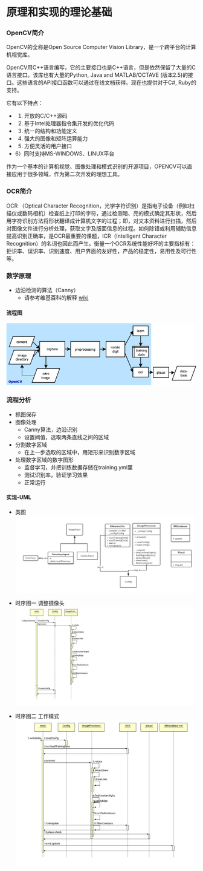 原理和实现的理论基础
======

### OpenCV简介

OpenCV的全称是Open Source Computer Vision Library，是一个跨平台的计算机视觉库。

OpenCV用C++语言编写，它的主要接口也是C++语言，但是依然保留了大量的C语言接口。该库也有大量的Python, Java and MATLAB/OCTAVE (版本2.5)的接口。这些语言的API接口函数可以通过在线文档获得。现在也提供对于C#, Ruby的支持。

它有以下特点：

- 1) 开放的C/C++源码
- 2) 基于Intel处理器指令集开发的优化代码
- 3) 统一的结构和功能定义
- 4) 强大的图像和矩阵运算能力
- 5) 方便灵活的用户接口
- 6）同时支持MS-WINDOWS、LINUX平台

作为一个基本的计算机视觉、图像处理和模式识别的开源项目，OPENCV可以直接应用于很多领域，作为第二次开发的理想工具。

### OCR简介

OCR （Optical Character Recognition，光学字符识别）是指电子设备（例如扫描仪或数码相机）检查纸上打印的字符，通过检测暗、亮的模式确定其形状，然后用字符识别方法将形状翻译成计算机文字的过程；即，对文本资料进行扫描，然后对图像文件进行分析处理，获取文字及版面信息的过程。如何除错或利用辅助信息提高识别正确率，是OCR最重要的课题，ICR（Intelligent Character Recognition）的名词也因此而产生。衡量一个OCR系统性能好坏的主要指标有：拒识率、误识率、识别速度、用户界面的友好性，产品的稳定性，易用性及可行性等。

### 数学原理
- 边沿检测的算法（Canny）
	- 请参考维基百科的解释
[wiki](https://en.wikipedia.org/wiki/Canny_edge_detector)

#### 流程图
![ Program flow](https://github.com/zydz/EMeterReader/blob/master/doc/pictures/emworkflow.png)
### 流程分析
- 抓图保存
- 图像处理
	- Canny算法，边沿识别
	- 设置阀值，选取两条直线之间的区域
- 分割数字区域
	- 在上一步选取的区域中，用矩形来识别数字区域 
- 处理数字区域的数字图形
	- 监督学习，并把训练数据存储在training.yml里
	- 测试识别率，验证学习效果
	- 正常运行 


#### 实现-UML

- 类图
![class](https://github.com/zydz/EMeterReader/blob/master/doc/pictures/class.png )

- 时序图一 调整摄像头
![adjust mode](https://github.com/zydz/EMeterReader/blob/master/doc/pictures/adjust-mode.jpg )

- 时序图二 工作模式
![normal mode](https://github.com/zydz/EMeterReader/blob/master/doc/pictures/normal-mode.jpg )
